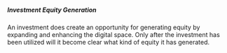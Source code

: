 ##### Investment Equity Generation 
An investment does create an opportunity for generating equity by expanding and enhancing the digital space. Only after the investment has been utilized will it become clear what kind of equity it has generated.